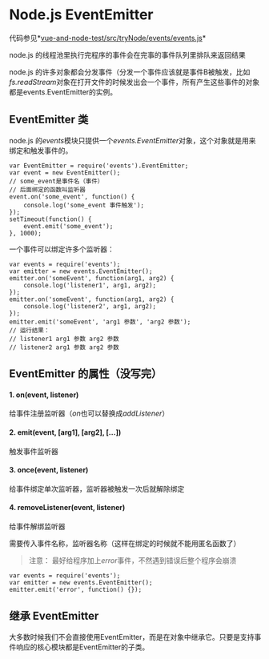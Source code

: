 # Node.js EventEmitter
代码参见*[vue-and-node-test/src/tryNode/events/events.js](../tryNode/events/events.js)*

node.js 的线程池里执行完程序的事件会在完事的事件队列里排队来返回结果

node.js 的许多对象都会分发事件（分发一个事件应该就是事件B被触发，比如*fs.readStream*对象在打开文件的时候发出会一个事件，所有产生这些事件的对象都是events.EventEmitter的实例。

## EventEmitter 类
node.js 的*events*模块只提供一个*events.EventEmitter*对象，这个对象就是用来绑定和触发事件的。

```angularjs
var EventEmitter = require('events').EventEmitter; 
var event = new EventEmitter(); 
// some_event是事件名（事件）
// 后面绑定的函数叫监听器
event.on('some_event', function() { 
	console.log('some_event 事件触发'); 
}); 
setTimeout(function() { 
	event.emit('some_event'); 
}, 1000); 
```
一个事件可以绑定许多个监听器：
```angularjs
var events = require('events'); 
var emitter = new events.EventEmitter(); 
emitter.on('someEvent', function(arg1, arg2) { 
	console.log('listener1', arg1, arg2); 
}); 
emitter.on('someEvent', function(arg1, arg2) { 
	console.log('listener2', arg1, arg2); 
}); 
emitter.emit('someEvent', 'arg1 参数', 'arg2 参数'); 
// 运行结果：
// listener1 arg1 参数 arg2 参数
// listener2 arg1 参数 arg2 参数
```

## EventEmitter 的属性（没写完）
#### 1.	on(event, listener)
给事件注册监听器（*on*也可以替换成*addListener*）
#### 2. emit(event, [arg1], [arg2], [...])
触发事件监听器
#### 3. once(event, listener)
给事件绑定单次监听器，监听器被触发一次后就解除绑定
#### 4. removeListener(event, listener)
给事件解绑监听器

需要传入事件名称，监听器名称（这样在绑定的时候就不能用匿名函数了）

> 注意： 最好给程序加上*error*事件，不然遇到错误后整个程序会崩溃
```angularjs
var events = require('events'); 
var emitter = new events.EventEmitter(); 
emitter.emit('error', function() {}); 
```
## 继承 EventEmitter
大多数时候我们不会直接使用EventEmitter，而是在对象中继承它。只要是支持事件响应的核心模块都是EventEmitter的子类。

